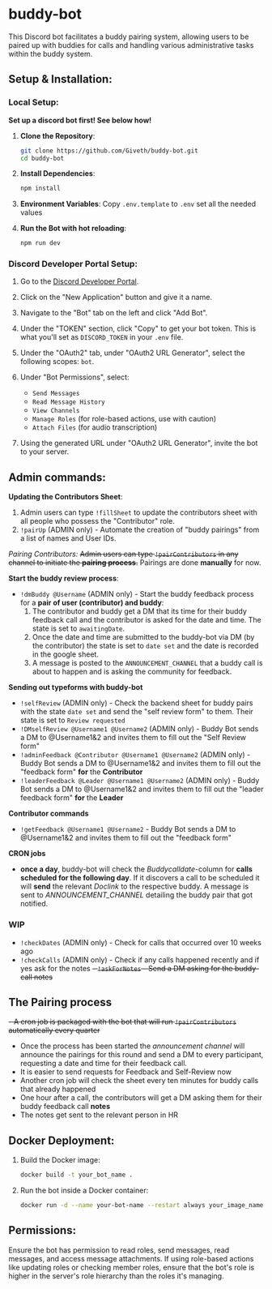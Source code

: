 # buddy-bot

This Discord bot facilitates a buddy pairing system, allowing users to be paired up with buddies for calls and handling various administrative tasks within the buddy system.

## Setup & Installation:

### Local Setup:

**Set up a discord bot first! See below how!**

1. **Clone the Repository**:

   ```bash
   git clone https://github.com/Giveth/buddy-bot.git
   cd buddy-bot
   ```

2. **Install Dependencies**:

   ```bash
   npm install
   ```

3. **Environment Variables**:
   Copy `.env.template` to `.env` set all the needed values

4. **Run the Bot with hot reloading**:
   ```bash
   npm run dev
   ```

### Discord Developer Portal Setup:

1. Go to the [Discord Developer Portal](https://discord.com/developers/applications).
2. Click on the "New Application" button and give it a name.
3. Navigate to the "Bot" tab on the left and click "Add Bot".
4. Under the "TOKEN" section, click "Copy" to get your bot token. This is what you'll set as `DISCORD_TOKEN` in your `.env` file.
5. Under the "OAuth2" tab, under "OAuth2 URL Generator", select the following scopes: `bot`.
6. Under "Bot Permissions", select:

   - `Send Messages`
   - `Read Message History`
   - `View Channels`
   - `Manage Roles` (for role-based actions, use with caution)
   - `Attach Files` (for audio transcription)

7. Using the generated URL under "OAuth2 URL Generator", invite the bot to your server.

## Admin commands:

**Updating the Contributors Sheet**:
  1. Admin users can type `!fillSheet` to update the contributors sheet with all people who possess the "Contributor" role.
  2. `!pairUp` (ADMIN only) - Automate the creation of "buddy pairings" from a list of names and User IDs.

*Pairing Contributors:*
  ~~Admin users can type `!pairContributors` in any channel to initiate the **pairing process**.~~
  Pairings are done **manually** for now.

**Start the buddy review process**:
- `!dmBuddy @Username` (ADMIN only) - Start the buddy feedback process for a **pair of user (contributor) and buddy**:
  1. The contributor and buddy get a DM that its time for their buddy feedback call and the contributor is asked for the date and time. The state is set to `awaitingDate`.
  1. Once the date and time are submitted to the buddy-bot via DM (by the contributor) the state is set to `date set` and the date is recorded in the google sheet.
  1. A message is posted to the `ANNOUNCEMENT_CHANNEL` that a buddy call is about to happen and is asking the community for feedback.

**Sending out typeforms with buddy-bot**
- `!selfReview` (ADMIN only) - Check the backend sheet for buddy pairs with the state `date set` and send the "self review form" to them. Their state is set to `Review requested`
- `!DMselfReview @Username1 @Username2` (ADMIN only) - Buddy Bot sends a DM to @Username1&2 and invites them to fill out the "Self Review form"
- `!adminFeedback @Contributor @Username1 @Username2` (ADMIN only) - Buddy Bot sends a DM to @Username1&2 and invites them to fill out the "feedback form" **for** the **Contributor**
- `!leaderFeedback @Leader @Username1 @Username2` (ADMIN only) - Buddy Bot sends a DM to @Username1&2 and invites them to fill out the "leader feedback form" **for** the **Leader**

**Contributor commands**
- `!getFeedback @Username1 @Username2` - Buddy Bot sends a DM to @Username1&2 and invites them to fill out the "feedback form"

**CRON jobs**
- **once a day**, buddy-bot will check the *Buddycalldate*-column for **calls scheduled for the following day**. If it discovers a call to be scheduled it will **send** the relevant *Doclink* to the respective buddy. A message is sent to *ANNOUNCEMENT_CHANNEL* detailing the buddy pair that got notified.

### WIP

- `!checkDates` (ADMIN only) - Check for calls that occurred over 10 weeks ago
- `!checkCalls` (ADMIN only) - Check if any calls happened recently and if yes ask for the notes
  ~~- `!askForNotes` - Send a DM asking for the buddy-call notes~~

## The Pairing process

~~- A cron job is packaged with the bot that will run `!pairContributors` automatically every quarter~~

- Once the process has been started the _announcement channel_ will announce the pairings for this round and send a DM to every participant, requesting a date and time for their feedback call.
- It is easier to send requests for Feedback and Self-Review now
- Another cron job will check the sheet every ten minutes for buddy calls that already happened
- One hour after a call, the contributors will get a DM asking them for their buddy feedback call **notes**
- The notes get sent to the relevant person in HR

## Docker Deployment:

1. Build the Docker image:

   ```bash
   docker build -t your_bot_name .
   ```

2. Run the bot inside a Docker container:
   ```bash
   docker run -d --name your-bot-name --restart always your_image_name
   ```

## Permissions:

Ensure the bot has permission to read roles, send messages, read messages, and access message attachments. If using role-based actions like updating roles or checking member roles, ensure that the bot's role is higher in the server's role hierarchy than the roles it's managing.

